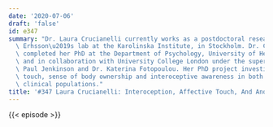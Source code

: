 ```yaml
---
date: '2020-07-06'
draft: 'false'
id: e347
summary: "Dr. Laura Crucianelli currently works as a postdoctoral researcher in Henrik\
  \ Erhsson\u2019s lab at the Karolinska Institute, in Stockholm. Dr. Crucianelli\
  \ completed her PhD at the Department of Psychology, University of Hertfordshire,\
  \ and in collaboration with University College London under the supervision of Dr.\
  \ Paul Jenkinson and Dr. Katerina Fotopoulou. Her PhD project investigated affective\
  \ touch, sense of body ownership and interoceptive awareness in both healthy and\
  \ clinical populations."
title: '#347 Laura Crucianelli: Interoception, Affective Touch, And Anorexia Nervosa'
---
```

{{< episode >}}
